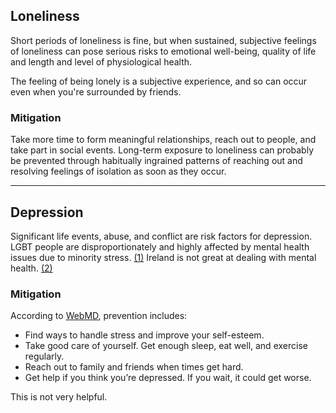 ## Loneliness

Short periods of loneliness is fine, but when sustained, subjective feelings of loneliness can pose serious risks to emotional well-being, quality of life and length and level of physiological health.

The feeling of being lonely is a subjective experience, and so can occur even when you're surrounded by friends.

### Mitigation

Take more time to form meaningful relationships, reach out to people, and take part in social events. Long-term exposure to loneliness can probably be prevented through habitually ingrained patterns of reaching out and resolving feelings of isolation as soon as they occur.

----

## Depression

Significant life events, abuse, and conflict are risk factors for depression. LGBT people are disproportionately and highly affected by mental health issues due to minority stress. [(1)](https://arrow.dit.ie/cgi/viewcontent.cgi?referer=https://scholar.google.com/&httpsredir=1&article=1031&context=aaschsslarts) Ireland is not great at dealing with mental health. [(2)](https://www.irishtimes.com/news/health/ireland-has-one-of-the-highest-rates-of-mental-health-illness-in-europe-report-finds-1.3707073)

### Mitigation
According to [WebMD](https://www.webmd.com/depression/understanding-depression-prevention#1), prevention includes:
- Find ways to handle stress and improve your self-esteem.
- Take good care of yourself. Get enough sleep, eat well, and exercise regularly.
- Reach out to family and friends when times get hard.
- Get help if you think you’re depressed. If you wait, it could get worse.

This is not very helpful. 
